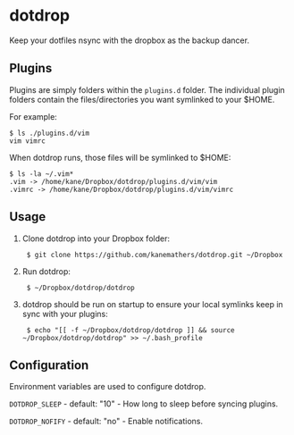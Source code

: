 dotdrop
=======

Keep your dotfiles nsync with the dropbox as the backup dancer.

Plugins
-------

Plugins are simply folders within the `plugins.d` folder. The individual
plugin folders contain the files/directories you want symlinked to your
$HOME.

For example:

    $ ls ./plugins.d/vim
    vim vimrc

When dotdrop runs, those files will be symlinked to $HOME:

    $ ls -la ~/.vim*
    .vim -> /home/kane/Dropbox/dotdrop/plugins.d/vim/vim
    .vimrc -> /home/kane/Dropbox/dotdrop/plugins.d/vim/vimrc

Usage
-----

1. Clone dotdrop into your Dropbox folder:

        $ git clone https://github.com/kanemathers/dotdrop.git ~/Dropbox

2. Run dotdrop:

        $ ~/Dropbox/dotdrop/dotdrop

3. dotdrop should be run on startup to ensure your local symlinks keep in
   sync with your plugins:

        $ echo "[[ -f ~/Dropbox/dotdrop/dotdrop ]] && source ~/Dropbox/dotdrop/dotdrop" >> ~/.bash_profile

Configuration
-------------

Environment variables are used to configure dotdrop.

`DOTDROP_SLEEP` - default: "10" - How long to sleep before syncing plugins.

`DOTDROP_NOFIFY` - default: "no" - Enable notifications.
